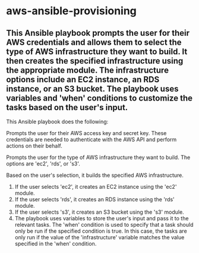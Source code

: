 # aws-ansible-provisioning

This Ansible playbook prompts the user for their AWS credentials and allows them to select the type of AWS infrastructure they want to build. It then creates the specified infrastructure using the appropriate module. The infrastructure options include an EC2 instance, an RDS instance, or an S3 bucket. The playbook uses variables and 'when' conditions to customize the tasks based on the user's input.
---

This Ansible playbook does the following:

Prompts the user for their AWS access key and secret key. These credentials are needed to authenticate with the AWS API and perform actions on their behalf.

Prompts the user for the type of AWS infrastructure they want to build. The options are 'ec2', 'rds', or 's3'.

Based on the user's selection, it builds the specified AWS infrastructure.

1. If the user selects 'ec2', it creates an EC2 instance using the 'ec2' module.
2. If the user selects 'rds', it creates an RDS instance using the 'rds' module.
3. If the user selects 's3', it creates an S3 bucket using the 's3' module.
4. The playbook uses variables to store the user's input and pass it to the relevant tasks. The 'when' condition is used to specify that a task should only be run if the specified condition is true. In this case, the tasks are only run if the value of the 'infrastructure' variable matches the value specified in the 'when' condition.
